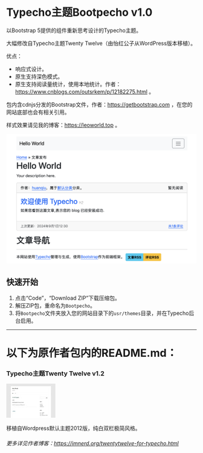 # Typecho主题Bootpecho v1.0

以Bootstrap 5提供的组件重新思考设计的Typecho主题。

大幅修改自Typecho主题Twenty Twelve（由怡红公子从WordPress版本移植）。

优点：

- 响应式设计。
- 原生支持深色模式。
- 原生支持阅读量统计，使用本地统计。作者：https://www.cnblogs.com/outsrkem/p/12182275.html 。

包内含cdnjs分发的Bootstrap文件，作者：https://getbootstrap.com ，在您的网站底部也会有相关引用。

样式效果请见我的博客：https://leoworld.top 。

![screenshot](screenshot.png)

## 快速开始

1. 点击“Code”，“Download ZIP”下载压缩包。
2. 解压ZIP包，重命名为`Bootpecho`。
3. 将`Bootpecho`文件夹放入您的网站目录下的`usr/themes`目录，并在Typecho后台启用。

---

# 以下为原作者包内的README.md：

### Typecho主题Twenty Twelve v1.2

![screenshot](legacy_screenshot.png)

移植自Wordpress默认主题2012版，纯白双栏极简风格。

###### 更多详见作者博客：https://imnerd.org/twentytwelve-for-typecho.html
